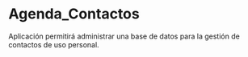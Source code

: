 # Agenda_Contactos
Aplicación permitirá administrar una base de datos para la gestión de contactos de uso personal.
